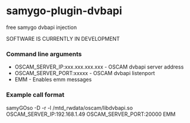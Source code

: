 # samygo-plugin-dvbapi
free samygo dvbapi injection

SOFTWARE IS CURRENTLY IN DEVELOPMENT

### Command line arguments
- OSCAM_SERVER_IP:xxx.xxx.xxx.xxx - OSCAM dvbapi server address
- OSCAM_SERVER_PORT:xxxxx - OSCAM dvbapi listenport
- EMM - Enables emm messages

### Example call format
samyGOso -D -r -l /mtd_rwdata/oscam/libdvbapi.so OSCAM_SERVER_IP:192.168.1.49 OSCAM_SERVER_PORT:20000 EMM